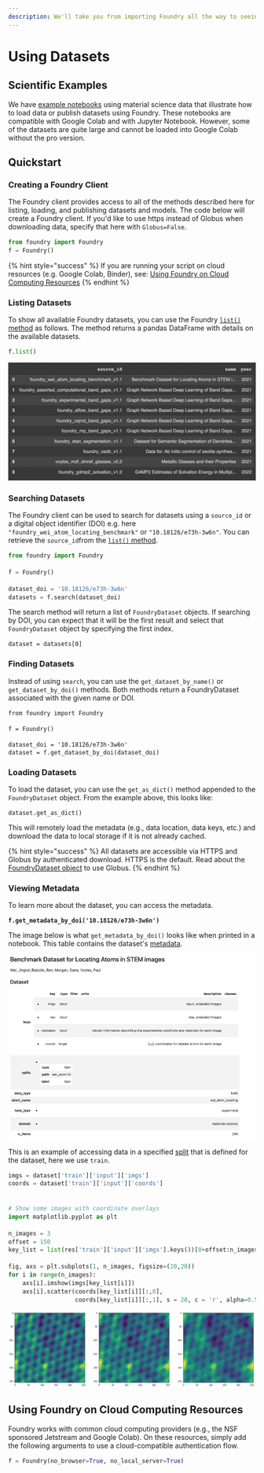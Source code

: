 ```yaml
---
description: We'll take you from importing Foundry all the way to seeing your data.
---
```


# Using Datasets

## Scientific Examples

We have [example notebooks](https://github.com/MLMI2-CSSI/foundry/tree/main/examples) using material science data that illustrate how to load data or publish datasets using Foundry. These notebooks are compatible with Google Colab and with Jupyter Notebook. However, some of the datasets are quite large and cannot be loaded into Google Colab without the pro version.

## Quickstart

### Creating a Foundry Client

The Foundry client provides access to all of the methods described here for listing, loading, and publishing datasets and models. The code below will create a Foundry client. If you'd like to use https instead of Globus when downloading data, specify that here with `Globus=False`.

```python
from foundry import Foundry
f = Foundry()
```

{% hint style="success" %}
If you are running your script on cloud resources (e.g. Google Colab, Binder), see: [Using Foundry on Cloud Computing Resources](examples.md#using-foundry-on-cloud-computing-resources)
{% endhint %}

### Listing Datasets

To show all available Foundry datasets, you can use the Foundry [`list()` method](../classes-and-methods/foundry.foundry.md) as follows. The method returns a pandas DataFrame with details on the available datasets.

```python
f.list()
```

![The returned Dataframe from f.list()](<../.gitbook/assets/Screen Shot 2022-01-27 at 1.29.23 PM.png>)

### Searching Datasets

The Foundry client can be used to search for datasets using a `source_id` or a digital object identifier (DOI) e.g. here `"foundry_wei_atom_locating_benchmark"` or `"10.18126/e73h-3w6n"`_._ You can retrieve the `source_id`from the [`list()` method](examples.md#listing-datasets).

```python
from foundry import Foundry

f = Foundry()

dataset_doi = '10.18126/e73h-3w6n'
datasets = f.search(dataset_doi)
```

The search method will return a list of `FoundryDataset` objects. If searching by DOI, you can expect that it will be the first result and select that `FoundryDataset` object by specifying the first index.

```
dataset = datasets[0]
```

### Finding Datasets

Instead of using `search`, you can use the `get_dataset_by_name()` or `get_dataset_by_doi()` methods. Both methods return a FoundryDataset associated with the given name or DOI.

```
from foundry import Foundry

f = Foundry()

dataset_doi = '10.18126/e73h-3w6n'
dataset = f.get_dataset_by_doi(dataset_doi)
```

### Loading Datasets

To load the dataset, you can use the `get_as_dict()` method appended to the `FoundryDataset` object. From the example above, this looks like:

```
dataset.get_as_dict()
```

This will remotely load the metadata (e.g., data location, data keys, etc.) and download the data to local storage if it is not already cached.&#x20;

{% hint style="success" %}
All datasets are accessible via HTTPS and Globus by authenticated download. HTTPS is the default. Read about the [FoundryDataset object](../classes-and-methods/foundry.foundry\_dataset.md) to use Globus.
{% endhint %}

### Viewing Metadata

To learn more about the dataset, you can access the metadata.&#x20;

<pre><code><strong>f.get_metadata_by_doi('10.18126/e73h-3w6n')
</strong></code></pre>

The image below is what `get_metadata_by_doi()` looks like when printed in a notebook. This table contains the dataset's [metadata](../publishing/describing-datasets.md#descriptive-metadata).

![](<../.gitbook/assets/image (4).png>)

This is an example of accessing data in a specified [split](../publishing/describing-datasets.md#splits) that is defined for the dataset, here we use `train`.&#x20;

```python
imgs = dataset['train']['input']['imgs']
coords = dataset['train']['input']['coords']


# Show some images with coordinate overlays
import matplotlib.pyplot as plt

n_images = 3
offset = 150
key_list = list(res['train']['input']['imgs'].keys())[0+offset:n_images+offset]

fig, axs = plt.subplots(1, n_images, figsize=(20,20))
for i in range(n_images):
    axs[i].imshow(imgs[key_list[i]])
    axs[i].scatter(coords[key_list[i]][:,0], 
                   coords[key_list[i]][:,1], s = 20, c = 'r', alpha=0.5)
```

![Overlay of a STEM image with atomic coordinate labels (red dots)](<../.gitbook/assets/image (1).png>)

## Using Foundry on Cloud Computing Resources

Foundry works with common cloud computing providers (e.g., the NSF sponsored Jetstream and Google Colab). On these resources, simply add the following arguments to use a cloud-compatible authentication flow.

```python
f = Foundry(no_browser=True, no_local_server=True)
```

